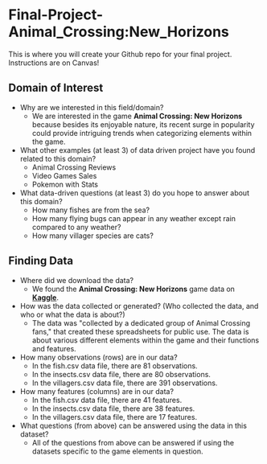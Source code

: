 # Final-Project-Animal_Crossing:New_Horizons

This is where you will create your Github repo for your final project. Instructions are on Canvas!

## **Domain of Interest**

- Why are we interested in this field/domain?
  - We are interested in the game **Animal Crossing: New Horizons** because besides its enjoyable nature, its recent surge in popularity could provide intriguing trends when categorizing elements within the game.
- What other examples (at least 3) of data driven project have you found related to this domain?
  - Animal Crossing Reviews
  - Video Games Sales
  - Pokemon with Stats
- What data-driven questions (at least 3) do you hope to answer about this domain?
  - How many fishes are from the sea?
  - How many flying bugs can appear in any weather except rain compared to any weather?
  - How many villager species are cats?

## **Finding Data**

- Where did we download the data?
  - We found the **Animal Crossing: New Horizons** game data on [**Kaggle**](https://www.kaggle.com/jessicali9530/animal-crossing-new-horizons-nookplaza-dataset).
- How was the data collected or generated? (Who collected the data, and who or what the data is about?)
  - The data was "collected by a dedicated group of Animal Crossing fans," that created these spreadsheets for public use. The data is about various different elements within the game and their functions and features.
- How many observations (rows) are in our data?
  - In the fish.csv data file, there are 81 observations.
  - In the insects.csv data file, there are 80 observations.
  - In the villagers.csv data file, there are 391 observations.
- How many features (columns) are in our data?
  - In the fish.csv data file, there are 41 features.
  - In the insects.csv data file, there are 38 features. 
  - In the villagers.csv data file, there are 17 features.
- What questions (from above) can be answered using the data in this dataset?
  - All of the questions from above can be answered if using the datasets specific to the game elements in question. 
